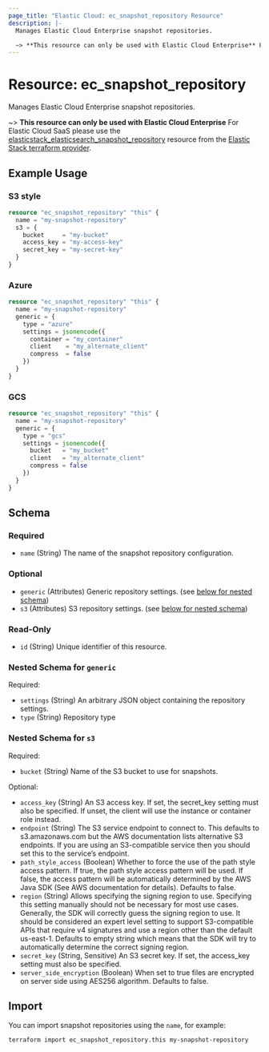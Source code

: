 ```yaml
---
page_title: "Elastic Cloud: ec_snapshot_repository Resource"
description: |-
  Manages Elastic Cloud Enterprise snapshot repositories.

  ~> **This resource can only be used with Elastic Cloud Enterprise** For Elastic Cloud SaaS please use the [elasticstack_elasticsearch_snapshot_repository](https://registry.terraform.io/providers/elastic/elasticstack/latest/docs/resources/elasticsearch_snapshot_repository) resource from the [Elastic Stack terraform provider](https://registry.terraform.io/providers/elastic/elasticstack/latest).
---
```


# Resource: ec_snapshot_repository

Manages Elastic Cloud Enterprise snapshot repositories.

  ~> **This resource can only be used with Elastic Cloud Enterprise** For Elastic Cloud SaaS please use the [elasticstack_elasticsearch_snapshot_repository](https://registry.terraform.io/providers/elastic/elasticstack/latest/docs/resources/elasticsearch_snapshot_repository) resource from the [Elastic Stack terraform provider](https://registry.terraform.io/providers/elastic/elasticstack/latest).

## Example Usage

### S3 style

```terraform
resource "ec_snapshot_repository" "this" {
  name = "my-snapshot-repository"
  s3 = {
    bucket     = "my-bucket"
    access_key = "my-access-key"
    secret_key = "my-secret-key"
  }
}
```

### Azure

```terraform
resource "ec_snapshot_repository" "this" {
  name = "my-snapshot-repository"
  generic = {
    type = "azure"
    settings = jsonencode({
      container = "my_container"
      client    = "my_alternate_client"
      compress  = false
    })
  }
}
```

### GCS

```terraform
resource "ec_snapshot_repository" "this" {
  name = "my-snapshot-repository"
  generic = {
    type = "gcs"
    settings = jsonencode({
      bucket   = "my_bucket"
      client   = "my_alternate_client"
      compress = false
    })
  }
}
```

<!-- schema generated by tfplugindocs -->
## Schema

### Required

- `name` (String) The name of the snapshot repository configuration.

### Optional

- `generic` (Attributes) Generic repository settings. (see [below for nested schema](#nestedatt--generic))
- `s3` (Attributes) S3 repository settings. (see [below for nested schema](#nestedatt--s3))

### Read-Only

- `id` (String) Unique identifier of this resource.

<a id="nestedatt--generic"></a>
### Nested Schema for `generic`

Required:

- `settings` (String) An arbitrary JSON object containing the repository settings.
- `type` (String) Repository type


<a id="nestedatt--s3"></a>
### Nested Schema for `s3`

Required:

- `bucket` (String) Name of the S3 bucket to use for snapshots.

Optional:

- `access_key` (String) An S3 access key. If set, the secret_key setting must also be specified. If unset, the client will use the instance or container role instead.
- `endpoint` (String) The S3 service endpoint to connect to. This defaults to s3.amazonaws.com but the AWS documentation lists alternative S3 endpoints. If you are using an S3-compatible service then you should set this to the service’s endpoint.
- `path_style_access` (Boolean) Whether to force the use of the path style access pattern. If true, the path style access pattern will be used. If false, the access pattern will be automatically determined by the AWS Java SDK (See AWS documentation for details). Defaults to false.
- `region` (String) Allows specifying the signing region to use. Specifying this setting manually should not be necessary for most use cases. Generally, the SDK will correctly guess the signing region to use. It should be considered an expert level setting to support S3-compatible APIs that require v4 signatures and use a region other than the default us-east-1. Defaults to empty string which means that the SDK will try to automatically determine the correct signing region.
- `secret_key` (String, Sensitive) An S3 secret key. If set, the access_key setting must also be specified.
- `server_side_encryption` (Boolean) When set to true files are encrypted on server side using AES256 algorithm. Defaults to false.

## Import

You can import snapshot repositories using the `name`, for example:

```shell
terraform import ec_snapshot_repository.this my-snapshot-repository
```

